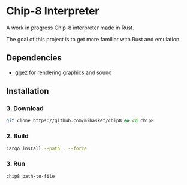 # Chip-8 Interpreter

A work in progress Chip-8 interpreter made in Rust.

The goal of this project is to get more familiar with Rust and emulation.

## Dependencies
- [ggez](https://ggez.rs/) for rendering graphics and sound

## Installation

### 3. Download
```bash
git clone https://github.com/mihasket/chip8 && cd chip8
```

### 2. Build
```bash
cargo install --path . --force
```

### 3. Run
```bash
chip8 path-to-file
```
